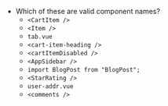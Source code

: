 * Which of these are valid component names?
  * `<CartItem />`
  * `<Item />`
  * `tab.vue`
  * `<cart-item-heading />`
  * `<cartItemDisabled />`
  * `<AppSidebar />`
  * `import BlogPost from "BlogPost";`
  * `<StarRating />`
  * `user-addr.vue`
  * `<comments />`
